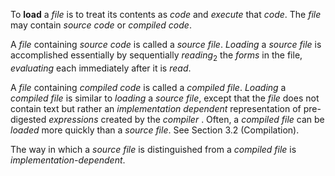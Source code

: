  



To **load** a *file* is to treat its contents as *code* and *execute* that *code*. The *file* may contain *source code* or *compiled code*. 



A *file* containing *source code* is called a *source file*. *Loading* a *source file* is accomplished essentially by sequentially *reading*<sub>2</sub> the *forms* in the file, *evaluating* each immediately after it is *read*. 



A *file* containing *compiled code* is called a *compiled file*. *Loading* a *compiled file* is similar to *loading* a *source file*, except that the *file* does not contain text but rather an *implementation dependent* representation of pre-digested *expressions* created by the *compiler* . Often, a *compiled file* can be *loaded* more quickly than a *source file*. See Section 3.2 (Compilation). 



The way in which a *source file* is distinguished from a *compiled file* is *implementation-dependent*.
 